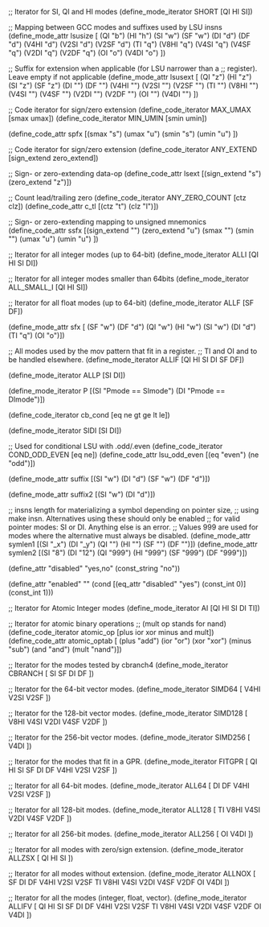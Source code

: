 ;; Iterator for SI, QI and HI modes
(define_mode_iterator SHORT [QI HI SI])

;; Mapping between GCC modes and suffixes used by LSU insns
(define_mode_attr lsusize [
  (QI "b")
  (HI "h")
  (SI "w")
  (SF "w")
  (DI "d")
  (DF "d")
  (V4HI "d")
  (V2SI "d")
  (V2SF "d")
  (TI "q")
  (V8HI "q")
  (V4SI "q")
  (V4SF "q")
  (V2DI "q")
  (V2DF "q")
  (OI "o")
  (V4DI "o")
])

;; Suffix for extension when applicable (for LSU narrower than a
;; register). Leave empty if not applicable
(define_mode_attr lsusext [
  (QI "z")
  (HI "z")
  (SI "z")
  (SF "z")
  (DI "")
  (DF "")
  (V4HI "")
  (V2SI "")
  (V2SF "")
  (TI "")
  (V8HI "")
  (V4SI "")
  (V4SF "")
  (V2DI "")
  (V2DF "")
  (OI "")
  (V4DI "")
])


;; Code iterator for sign/zero extension
(define_code_iterator MAX_UMAX [smax umax])
(define_code_iterator MIN_UMIN [smin umin])

(define_code_attr spfx [(smax "s") (umax "u")
     (smin "s") (umin "u")
])

;; Code iterator for sign/zero extension
(define_code_iterator ANY_EXTEND [sign_extend zero_extend])

;; Sign- or zero-extending data-op
(define_code_attr lsext [(sign_extend "s") (zero_extend "z")])

;; Count lead/trailing zero
(define_code_iterator ANY_ZERO_COUNT [ctz clz])
(define_code_attr c_tl  [(ctz "t") (clz "l")])

;; Sign- or zero-extending mapping to unsigned mnemonics
(define_code_attr ssfx [(sign_extend "") (zero_extend "u")
     (smax "") (smin "")
     (umax "u") (umin "u")
])

;; Iterator for all integer modes (up to 64-bit)
(define_mode_iterator ALLI [QI HI SI DI])

;; Iterator for all integer modes smaller than 64bits
(define_mode_iterator ALL_SMALL_I [QI HI SI])

;; Iterator for all float modes (up to 64-bit)
(define_mode_iterator ALLF [SF DF])

(define_mode_attr sfx [
  (SF "w")
  (DF "d")
  (QI "w")
  (HI "w")
  (SI "w")
  (DI "d")
  (TI "q")
  (OI "o")])

;; All modes used by the mov pattern that fit in a register.
;; TI and OI and to be handled elsewhere.
(define_mode_iterator ALLIF [QI HI SI DI SF DF])

(define_mode_iterator ALLP [SI DI])

(define_mode_iterator P [(SI "Pmode == SImode") (DI "Pmode == DImode")])

(define_code_iterator cb_cond [eq ne gt ge lt le])

(define_mode_iterator SIDI [SI DI])

;; Used for conditional LSU with .odd/.even
(define_code_iterator COND_ODD_EVEN [eq ne])
(define_code_attr lsu_odd_even [(eq "even") (ne "odd")])

(define_mode_attr suffix [(SI "w") (DI "d") (SF "w") (DF "d")])

(define_mode_attr suffix2 [(SI "w") (DI "d")])

;; insns length for materializing a symbol depending on pointer size,
;; using make insn. Alternatives using these should only be enabled
;; for valid pointer modes: SI or DI. Anything else is an error.
;; Values 999 are used for modes where the alternative must always be disabled.
(define_mode_attr symlen1 [(SI "_x") (DI "_y") (QI "") (HI "") (SF "") (DF "")])
(define_mode_attr symlen2 [(SI "8") (DI "12") (QI "999") (HI "999") (SF "999") (DF "999")])

(define_attr "disabled" "yes,no" (const_string "no"))

(define_attr "enabled" ""
  (cond [(eq_attr "disabled" "yes") (const_int 0)]
        (const_int 1)))

;; Iterator for Atomic Integer modes
(define_mode_iterator AI [QI HI SI DI TI])

;; Iterator for atomic binary operations
;; (mult op stands for nand)
(define_code_iterator atomic_op [plus ior xor minus and mult])
(define_code_attr atomic_optab [
  (plus "add")
  (ior "or")
  (xor "xor")
  (minus "sub")
  (and "and")
  (mult "nand")])

;; Iterator for the modes tested by cbranch<m>4
(define_mode_iterator CBRANCH [
  SI SF DI DF
])

;; Iterator for the 64-bit vector modes.
(define_mode_iterator SIMD64 [
  V4HI V2SI V2SF
])

;; Iterator for the 128-bit vector modes.
(define_mode_iterator SIMD128 [
  V8HI V4SI V2DI V4SF V2DF
])

;; Iterator for the 256-bit vector modes.
(define_mode_iterator SIMD256 [
  V4DI
])

;; Iterator for the modes that fit in a GPR.
(define_mode_iterator FITGPR [
  QI HI SI SF
  DI DF V4HI V2SI V2SF
])

;; Iterator for all 64-bit modes.
(define_mode_iterator ALL64 [
  DI DF V4HI V2SI V2SF
])

;; Iterator for all 128-bit modes.
(define_mode_iterator ALL128 [
  TI V8HI V4SI V2DI V4SF V2DF
])

;; Iterator for all 256-bit modes.
(define_mode_iterator ALL256 [
  OI V4DI
])

;; Iterator for all modes with zero/sign extension.
(define_mode_iterator ALLZSX [
  QI HI SI 
])

;; Iterator for all modes without extension.
(define_mode_iterator ALLNOX [
  SF
  DI DF V4HI V2SI V2SF
  TI V8HI V4SI V2DI V4SF V2DF
  OI V4DI
])

;; Iterator for all the modes (integer, float, vector).
(define_mode_iterator ALLIFV [
  QI HI SI SF
  DI DF V4HI V2SI V2SF
  TI V8HI V4SI V2DI V4SF V2DF
  OI V4DI
])

